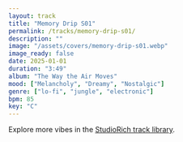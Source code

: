 ```yaml
---
layout: track
title: "Memory Drip S01"
permalink: /tracks/memory-drip-s01/
description: ""
image: "/assets/covers/memory-drip-s01.webp"
image_ready: false
date: 2025-01-01
duration: "3:49"
album: "The Way the Air Moves"
mood: ["Melancholy", "Dreamy", "Nostalgic"]
genre: ["lo-fi", "jungle", "electronic"]
bpm: 85
key: "C"
---
```


Explore more vibes in the [StudioRich track library](/tracks/).
